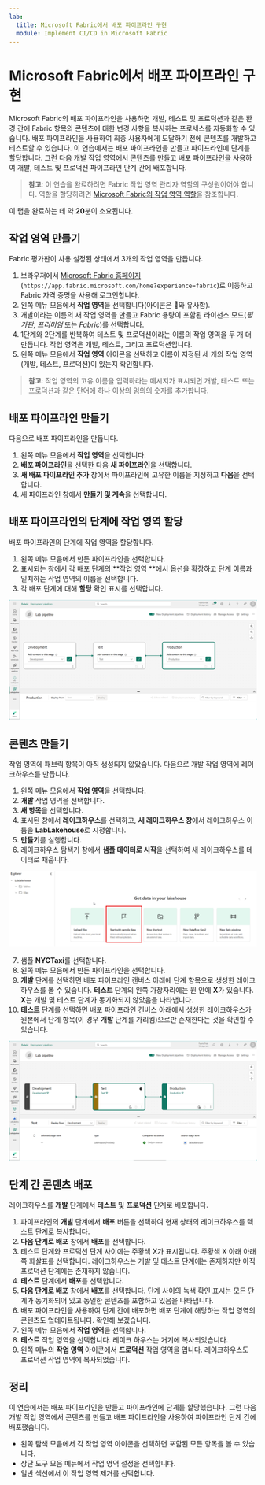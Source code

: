 ```yaml
---
lab:
  title: Microsoft Fabric에서 배포 파이프라인 구현
  module: Implement CI/CD in Microsoft Fabric
---
```


# Microsoft Fabric에서 배포 파이프라인 구현

Microsoft Fabric의 배포 파이프라인을 사용하면 개발, 테스트 및 프로덕션과 같은 환경 간에 Fabric 항목의 콘텐츠에 대한 변경 사항을 복사하는 프로세스를 자동화할 수 있습니다. 배포 파이프라인을 사용하여 최종 사용자에게 도달하기 전에 콘텐츠를 개발하고 테스트할 수 있습니다. 이 연습에서는 배포 파이프라인을 만들고 파이프라인에 단계를 할당합니다. 그런 다음 개발 작업 영역에서 콘텐츠를 만들고 배포 파이프라인을 사용하여 개발, 테스트 및 프로덕션 파이프라인 단계 간에 배포합니다.

> **참고**: 이 연습을 완료하려면 Fabric 작업 영역 관리자 역할의 구성원이어야 합니다. 역할을 할당하려면 [Microsoft Fabric의 작업 영역 역할](https://learn.microsoft.com/en-us/fabric/get-started/roles-workspaces)을 참조합니다.

이 랩을 완료하는 데 약 **20**분이 소요됩니다.

## 작업 영역 만들기

Fabric 평가판이 사용 설정된 상태에서 3개의 작업 영역을 만듭니다.

1. 브라우저에서 [Microsoft Fabric 홈페이지](https://app.fabric.microsoft.com/home?experience=fabric)(`https://app.fabric.microsoft.com/home?experience=fabric`)로 이동하고 Fabric 자격 증명을 사용해 로그인합니다.
2. 왼쪽 메뉴 모음에서 **작업 영역**을 선택합니다(아이콘은 와 유사함).
3. 개발이라는 이름의 새 작업 영역을 만들고 Fabric 용량이 포함된 라이선스 모드(*평가판*, *프리미엄* 또는 *Fabric*)를 선택합니다.
4. 1단계와 2단계를 반복하여 테스트 및 프로덕션이라는 이름의 작업 영역을 두 개 더 만듭니다. 작업 영역은 개발, 테스트, 그리고 프로덕션입니다.
5. 왼쪽 메뉴 모음에서 **작업 영역** 아이콘을 선택하고 이름이 지정된 세 개의 작업 영역(개발, 테스트, 프로덕션)이 있는지 확인합니다.

> **참고**: 작업 영역의 고유 이름을 입력하라는 메시지가 표시되면 개발, 테스트 또는 프로덕션과 같은 단어에 하나 이상의 임의의 숫자를 추가합니다.

## 배포 파이프라인 만들기

다음으로 배포 파이프라인을 만듭니다.

1. 왼쪽 메뉴 모음에서 **작업 영역**을 선택합니다.
2. **배포 파이프라인**을 선택한 다음 **새 파이프라인**을 선택합니다.
3. **새 배포 파이프라인 추가** 창에서 파이프라인에 고유한 이름을 지정하고 **다음**을 선택합니다.
4. 새 파이프라인 창에서 **만들기 및 계속**을 선택합니다.

## 배포 파이프라인의 단계에 작업 영역 할당

배포 파이프라인의 단계에 작업 영역을 할당합니다.

1. 왼쪽 메뉴 모음에서 만든 파이프라인을 선택합니다. 
2. 표시되는 창에서 각 배포 단계의 **작업 영역 **에서 옵션을 확장하고 단계 이름과 일치하는 작업 영역의 이름을 선택합니다.
3. 각 배포 단계에 대해 **할당** 확인 표시를 선택합니다.

  ![배포 파이프라인 스크린샷.](./Images/deployment-pipeline.png)

## 콘텐츠 만들기

작업 영역에 패브릭 항목이 아직 생성되지 않았습니다. 다음으로 개발 작업 영역에 레이크하우스를 만듭니다.

1. 왼쪽 메뉴 모음에서 **작업 영역**을 선택합니다.
2. **개발** 작업 영역을 선택합니다.
3. **새 항목**을 선택합니다.
4. 표시된 창에서 **레이크하우스**를 선택하고, **새 레이크하우스 창**에서 레이크하우스 이름을 **LabLakehouse**로 지정합니다.
5. **만들기**를 실행합니다.
6. 레이크하우스 탐색기 창에서 **샘플 데이터로 시작**을 선택하여 새 레이크하우스를 데이터로 채웁니다.

  ![레이크하우스 탐색기 스크린샷.](./Images/lakehouse-explorer.png)

7. 샘플 **NYCTaxi**를 선택합니다.
8. 왼쪽 메뉴 모음에서 만든 파이프라인을 선택합니다.
9. **개발** 단계를 선택하면 배포 파이프라인 캔버스 아래에 단계 항목으로 생성한 레이크하우스를 볼 수 있습니다. **테스트** 단계의 왼쪽 가장자리에는 원 안에 **X**가 있습니다. **X**는 개발 및 테스트 단계가 동기화되지 않았음을 나타냅니다.
10. **테스트** 단계를 선택하면 배포 파이프라인 캔버스 아래에서 생성한 레이크하우스가 원본에서 단계 항목(이 경우 **개발** 단계를 가리킴)으로만 존재한다는 것을 확인할 수 있습니다.  

  ![단계 간에 콘텐츠가 일치하지 않음을 보여주는 배포 파이프라인 스크린샷.](./Images/lab-pipeline-compare.png)

## 단계 간 콘텐츠 배포

레이크하우스를 **개발** 단계에서 **테스트** 및 **프로덕션** 단계로 배포합니다.
1. 파이프라인의 **개발** 단계에서 **배포** 버튼을 선택하여 현재 상태의 레이크하우스를 텍스트 단계로 복사합니다. 
2. **다음 단계로 배포** 창에서 **배포**를 선택합니다.
3. 테스트 단계와 프로덕션 단계 사이에는 주황색 X가 표시됩니다. 주황색 X 아래 아래쪽 화살표를 선택합니다. 레이크하우스는 개발 및 테스트 단계에는 존재하지만 아직 프로덕션 단계에는 존재하지 않습니다.
4. **테스트** 단계에서 **배포**를 선택합니다.
5. **다음 단계로 배포** 창에서 **배포**를 선택합니다. 단계 사이의 녹색 확인 표시는 모든 단계가 동기화되어 있고 동일한 콘텐츠를 포함하고 있음을 나타냅니다.
6. 배포 파이프라인을 사용하여 단계 간에 배포하면 배포 단계에 해당하는 작업 영역의 콘텐츠도 업데이트됩니다. 확인해 보겠습니다.
7. 왼쪽 메뉴 모음에서 **작업 영역**을 선택합니다.
8. **테스트** 작업 영역을 선택합니다. 레이크 하우스는 거기에 복사되었습니다.
9. 왼쪽 메뉴의 **작업 영역** 아이콘에서 **프로덕션** 작업 영역을 엽니다. 레이크하우스도 프로덕션 작업 영역에 복사되었습니다.

## 정리

이 연습에서는 배포 파이프라인을 만들고 파이프라인에 단계를 할당했습니다. 그런 다음 개발 작업 영역에서 콘텐츠를 만들고 배포 파이프라인을 사용하여 파이프라인 단계 간에 배포했습니다.

- 왼쪽 탐색 모음에서 각 작업 영역 아이콘을 선택하면 포함된 모든 항목을 볼 수 있습니다.
- 상단 도구 모음 메뉴에서 작업 영역 설정을 선택합니다.
- 일반 섹션에서 이 작업 영역 제거를 선택합니다.

